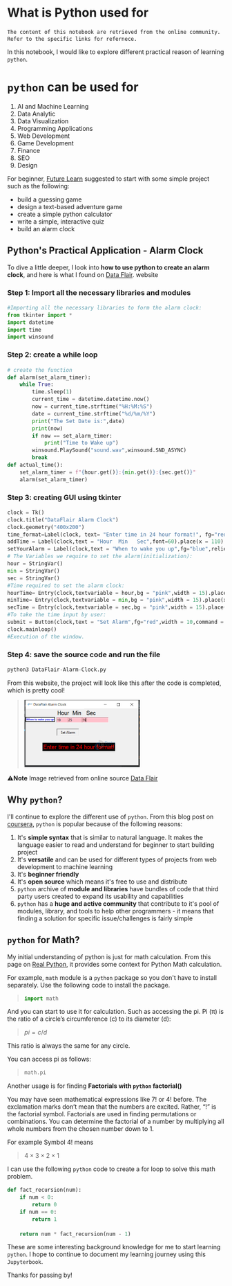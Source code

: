 # What is Python used for 

```{note}
The content of this notebook are retrieved from the online community. Refer to the specific links for refernece. 
```

In this notebook, I would like to explore different practical reason of learning `python`. 

# `python` can be used for 

1. AI and Machine Learning
2. Data Analytic
3. Data Visualization
4. Programming Applications
5. Web Development
6. Game Development
7. Finance
8. SEO
9. Design

For beginner, [Future Learn](https://www.futurelearn.com/info/blog/what-is-python-used-for) suggested to start with some simple project such as the following:
- build a guessing game
- design a text-based adventure game
- create a simple python calculator
- write a simple, interactive quiz
- build an alarm clock

## Python's Practical Application - Alarm Clock

To dive a little deeper, I look into **how to use python to create an alarm clock**, and here is what I found on [Data Flair](https://data-flair.training/blogs/alarm-clock-python/#:~:text=of%20the%20window.-,clock%20%3D%20Tk()%20clock.,%22%2Cfont%3D60). website


### Step 1: Import all the necessary libraries and modules

```python
#Importing all the necessary libraries to form the alarm clock:
from tkinter import *
import datetime
import time
import winsound
```

### Step 2: create a while loop

```python
# create the function
def alarm(set_alarm_timer):
    while True:
        time.sleep(1)
        current_time = datetime.datetime.now()
        now = current_time.strftime("%H:%M:%S")
        date = current_time.strftime("%d/%m/%Y")
        print("The Set Date is:",date)
        print(now)
        if now == set_alarm_timer:
            print("Time to Wake up")
        winsound.PlaySound("sound.wav",winsound.SND_ASYNC)
        break
def actual_time():
    set_alarm_timer = f"{hour.get()}:{min.get()}:{sec.get()}"
    alarm(set_alarm_timer)
```

### Step 3: creating GUI using tkinter

```python
clock = Tk()
clock.title("DataFlair Alarm Clock")
clock.geometry("400x200")
time_format=Label(clock, text= "Enter time in 24 hour format!", fg="red",bg="black",font="Arial").place(x=60,y=120)
addTime = Label(clock,text = "Hour  Min   Sec",font=60).place(x = 110)
setYourAlarm = Label(clock,text = "When to wake you up",fg="blue",relief = "solid",font=("Helevetica",7,"bold")).place(x=0, y=29)
# The Variables we require to set the alarm(initialization):
hour = StringVar()
min = StringVar()
sec = StringVar()
#Time required to set the alarm clock:
hourTime= Entry(clock,textvariable = hour,bg = "pink",width = 15).place(x=110,y=30)
minTime= Entry(clock,textvariable = min,bg = "pink",width = 15).place(x=150,y=30)
secTime = Entry(clock,textvariable = sec,bg = "pink",width = 15).place(x=200,y=30)
#To take the time input by user:
submit = Button(clock,text = "Set Alarm",fg="red",width = 10,command = actual_time).place(x =110,y=70)
clock.mainloop()
#Execution of the window.
```

### Step 4: save the source code and run the file

```python
python3 DataFlair-Alarm-Clock.py
```

From this website, the project will look like this after the code is completed, which is pretty cool!

> ![Alarm Clock](images/DataFlair-Alarm-Clock.png)

 **⚠Note**
 Image retrieved from online source [Data Flair](https://data-flair.training/blogs/wp-content/uploads/sites/2/2020/07/alarm-clock-run-program.png)

## Why `python`?

I'll continue to explore the different use of `python`. From this blog post on [coursera](https://www.coursera.org/articles/what-is-python-used-for-a-beginners-guide-to-using-python), `python` is popular because of the following reasons:
1. It's **simple syntax** that is similar to natural language. It makes the language easier to read and understand for beginner to start building project
2. It's **versatile** and can be used for different types of projects from web development to machine learning
3. It's **beginner friendly**
4. It's **open source** which means it's free to use and distribute 
5. `python` archive of **module and libraries** have bundles of code that third party users created to expand its usability and capabilities
6. `python` has a **huge and active community** that contribute to it's pool of modules, library, and tools to help other programmers - it means that finding a solution for specific issue/challenges is fairly simple

## `python` for Math?

My initial understanding of python is just for math calculation. From this page on [Real Python](https://realpython.com/python-math-module/#:~:text=For%20straightforward%20mathematical%20calculations%20in,functions%2C%20are%20not%20built%20in.), it provides some context for Python Math calculation.  

For example, `math` module is a `python` package so you don't have to install separately. Use the following code to install the package.

> ```python
>import math
>```

And you can start to use it for calculation. Such as accessing the pi. Pi (π) is the ratio of a circle’s circumference (c) to its diameter (d):

>$pi = c/d$

This ratio is always the same for any circle.

You can access pi as follows:

>```python
>math.pi
>```

Another usage is for finding **Factorials with `python` factorial()**

You may have seen mathematical expressions like 7! or 4! before. The exclamation marks don’t mean that the numbers are excited. Rather, “!” is the factorial symbol. Factorials are used in finding permutations or combinations. You can determine the factorial of a number by multiplying all whole numbers from the chosen number down to 1.


For example Symbol 4! means

>$4\times 3\times 2\times 1$

I can use the following `python` code to create a for loop to solve this math problem. 

```python
def fact_recursion(num):
    if num < 0:
        return 0
    if num == 0:
        return 1

    return num * fact_recursion(num - 1)
```

These are some interesting background knowledge for me to start learning `python`. I hope to continue to document my learning journey using this `Jupyterbook`. 

Thanks for passing by!

